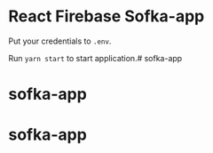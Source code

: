 # React Firebase Sofka-app

Put your credentials to `.env`.

Run `yarn start` to start application.# sofka-app
# sofka-app
# sofka-app
